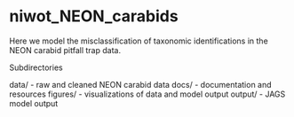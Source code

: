 # niwot_NEON_carabids

Here we model the misclassification of taxonomic identifications in the NEON carabid pitfall trap data.

Subdirectories

data/ - raw and cleaned NEON carabid data
docs/ - documentation and resources
figures/ - visualizations of data and model output
output/ - JAGS model output
